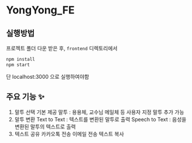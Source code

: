 # YongYong_FE


## 실행방법
프로젝트 폴더 다운 받은 후,
`frontend` 디렉토리에서
```bash
npm install
npm start
```
단 localhost:3000 으로 실행하여야함

## 주요 기능 ✨
1. 말투 선택
기본 제공 말투 : 용용체, 교수님 메일체 등
사용자 지정 말투 추가 가능
2. 말투 변환
Text to Text : 텍스트를 변환된 말투로 출력
Speech to Text : 음성을 변환된 말투의 텍스트로 출력
3. 텍스트 공유
카카오톡 전송
이메일 전송
텍스트 복사
